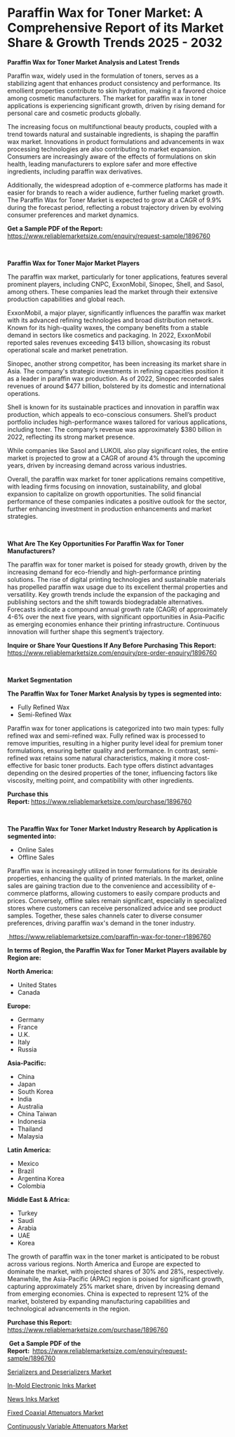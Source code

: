 <p><h1>Paraffin Wax for Toner Market: A Comprehensive Report of its Market Share & Growth Trends 2025 - 2032</h1></p><p><strong>Paraffin Wax for Toner Market Analysis and Latest Trends</strong></p>
<p><p>Paraffin wax, widely used in the formulation of toners, serves as a stabilizing agent that enhances product consistency and performance. Its emollient properties contribute to skin hydration, making it a favored choice among cosmetic manufacturers. The market for paraffin wax in toner applications is experiencing significant growth, driven by rising demand for personal care and cosmetic products globally. </p><p>The increasing focus on multifunctional beauty products, coupled with a trend towards natural and sustainable ingredients, is shaping the paraffin wax market. Innovations in product formulations and advancements in wax processing technologies are also contributing to market expansion. Consumers are increasingly aware of the effects of formulations on skin health, leading manufacturers to explore safer and more effective ingredients, including paraffin wax derivatives. </p><p>Additionally, the widespread adoption of e-commerce platforms has made it easier for brands to reach a wider audience, further fueling market growth. The Paraffin Wax for Toner Market is expected to grow at a CAGR of 9.9% during the forecast period, reflecting a robust trajectory driven by evolving consumer preferences and market dynamics.</p></p>
<p><strong>Get a Sample PDF of the Report:&nbsp;</strong> <a href="https://www.reliablemarketsize.com/enquiry/request-sample/1896760?utm_campaign=1991&utm_medium=2&utm_source=Github&utm_content=ia&utm_term=04022025&utm_id=paraffin-wax-for-toner">https://www.reliablemarketsize.com/enquiry/request-sample/1896760</a></p>
<p>&nbsp;</p>
<p><strong>Paraffin Wax for Toner Major Market Players</strong></p>
<p><p>The paraffin wax market, particularly for toner applications, features several prominent players, including CNPC, ExxonMobil, Sinopec, Shell, and Sasol, among others. These companies lead the market through their extensive production capabilities and global reach.</p><p>ExxonMobil, a major player, significantly influences the paraffin wax market with its advanced refining technologies and broad distribution network. Known for its high-quality waxes, the company benefits from a stable demand in sectors like cosmetics and packaging. In 2022, ExxonMobil reported sales revenues exceeding $413 billion, showcasing its robust operational scale and market penetration.</p><p>Sinopec, another strong competitor, has been increasing its market share in Asia. The company's strategic investments in refining capacities position it as a leader in paraffin wax production. As of 2022, Sinopec recorded sales revenues of around $477 billion, bolstered by its domestic and international operations.</p><p>Shell is known for its sustainable practices and innovation in paraffin wax production, which appeals to eco-conscious consumers. Shell’s product portfolio includes high-performance waxes tailored for various applications, including toner. The company’s revenue was approximately $380 billion in 2022, reflecting its strong market presence.</p><p>While companies like Sasol and LUKOIL also play significant roles, the entire market is projected to grow at a CAGR of around 4% through the upcoming years, driven by increasing demand across various industries.</p><p>Overall, the paraffin wax market for toner applications remains competitive, with leading firms focusing on innovation, sustainability, and global expansion to capitalize on growth opportunities. The solid financial performance of these companies indicates a positive outlook for the sector, further enhancing investment in production enhancements and market strategies.</p></p>
<p>&nbsp;</p>
<p><strong>What Are The Key Opportunities For Paraffin Wax for Toner Manufacturers?</strong></p>
<p><p>The paraffin wax for toner market is poised for steady growth, driven by the increasing demand for eco-friendly and high-performance printing solutions. The rise of digital printing technologies and sustainable materials has propelled paraffin wax usage due to its excellent thermal properties and versatility. Key growth trends include the expansion of the packaging and publishing sectors and the shift towards biodegradable alternatives. Forecasts indicate a compound annual growth rate (CAGR) of approximately 4-6% over the next five years, with significant opportunities in Asia-Pacific as emerging economies enhance their printing infrastructure. Continuous innovation will further shape this segment’s trajectory.</p></p>
<p><strong>Inquire or Share Your Questions If Any Before Purchasing This Report:</strong> <a href="https://www.reliablemarketsize.com/enquiry/pre-order-enquiry/1896760?utm_campaign=1991&utm_medium=2&utm_source=Github&utm_content=ia&utm_term=04022025&utm_id=paraffin-wax-for-toner">https://www.reliablemarketsize.com/enquiry/pre-order-enquiry/1896760</a></p>
<p>&nbsp;</p>
<p><strong>Market Segmentation</strong></p>
<p><strong>The Paraffin Wax for Toner Market Analysis by types is segmented into:</strong></p>
<p><ul><li>Fully Refined Wax</li><li>Semi-Refined Wax</li></ul></p>
<p><p>Paraffin wax for toner applications is categorized into two main types: fully refined wax and semi-refined wax. Fully refined wax is processed to remove impurities, resulting in a higher purity level ideal for premium toner formulations, ensuring better quality and performance. In contrast, semi-refined wax retains some natural characteristics, making it more cost-effective for basic toner products. Each type offers distinct advantages depending on the desired properties of the toner, influencing factors like viscosity, melting point, and compatibility with other ingredients.</p></p>
<p><strong>Purchase this Report:&nbsp;</strong><a href="https://www.reliablemarketsize.com/purchase/1896760?utm_campaign=1991&utm_medium=2&utm_source=Github&utm_content=ia&utm_term=04022025&utm_id=paraffin-wax-for-toner">https://www.reliablemarketsize.com/purchase/1896760</a></p>
<p>&nbsp;</p>
<p><strong>The Paraffin Wax for Toner Market Industry Research by Application is segmented into:</strong></p>
<p><ul><li>Online Sales</li><li>Offline Sales</li></ul></p>
<p><p>Paraffin wax is increasingly utilized in toner formulations for its desirable properties, enhancing the quality of printed materials. In the market, online sales are gaining traction due to the convenience and accessibility of e-commerce platforms, allowing customers to easily compare products and prices. Conversely, offline sales remain significant, especially in specialized stores where customers can receive personalized advice and see product samples. Together, these sales channels cater to diverse consumer preferences, driving paraffin wax's demand in the toner industry.</p></p>
<p><a href="https://www.reliablemarketsize.com/paraffin-wax-for-toner-r1896760?utm_campaign=1991&utm_medium=2&utm_source=Github&utm_content=ia&utm_term=04022025&utm_id=paraffin-wax-for-toner">&nbsp;https://www.reliablemarketsize.com/paraffin-wax-for-toner-r1896760</a></p>
<p><strong>In terms of Region, the Paraffin Wax for Toner Market Players available by Region are:</strong></p>
<p>
    <p> <strong> North America: </strong>
        <ul>
            <li>United States</li>
            <li>Canada</li>
        </ul>
        </p> 
    <p> <strong> Europe: </strong>
        <ul>
            <li>Germany</li>
            <li>France</li>
            <li>U.K.</li>
            <li>Italy</li>
            <li>Russia</li>
        </ul>
        </p> 
    <p> <strong> Asia-Pacific: </strong>
        <ul>
            <li>China</li>
            <li>Japan</li>
            <li>South Korea</li>
            <li>India</li>
            <li>Australia</li>
            <li>China Taiwan</li>
            <li>Indonesia</li>
            <li>Thailand</li>
            <li>Malaysia</li>
        </ul>
        </p> 
    <p> <strong> Latin America: </strong>
        <ul>
            <li>Mexico</li>
            <li>Brazil</li>
            <li>Argentina Korea</li>
            <li>Colombia</li>
        </ul>
        </p> 
    <p> <strong> Middle East & Africa: </strong>
        <ul>
            <li>Turkey</li>
            <li>Saudi</li>
            <li>Arabia</li>
            <li>UAE</li>
            <li>Korea</li>
        </ul>
    </p>
    </p>
<p><p>The growth of paraffin wax in the toner market is anticipated to be robust across various regions. North America and Europe are expected to dominate the market, with projected shares of 30% and 28%, respectively. Meanwhile, the Asia-Pacific (APAC) region is poised for significant growth, capturing approximately 25% market share, driven by increasing demand from emerging economies. China is expected to represent 12% of the market, bolstered by expanding manufacturing capabilities and technological advancements in the region.</p></p>
<p><strong>Purchase this Report: </strong><a href="https://www.reliablemarketsize.com/purchase/1896760?utm_campaign=1991&utm_medium=2&utm_source=Github&utm_content=ia&utm_term=04022025&utm_id=paraffin-wax-for-toner">https://www.reliablemarketsize.com/purchase/1896760</a></p>
<p>&nbsp;<strong>Get a Sample PDF of the Report:&nbsp;&nbsp;</strong><a href="https://www.reliablemarketsize.com/enquiry/request-sample/1896760?utm_campaign=1991&utm_medium=2&utm_source=Github&utm_content=ia&utm_term=04022025&utm_id=paraffin-wax-for-toner">https://www.reliablemarketsize.com/enquiry/request-sample/1896760</a></p>
<p><strong></strong></p>
<p><p><a href="https://www.linkedin.com/pulse/navigating-global-serializers-deserializers-market-from-qmzde?utm_campaign=1991&utm_medium=2&utm_source=Github&utm_content=ia&utm_term=04022025&utm_id=paraffin-wax-for-toner">Serializers and Deserializers Market</a></p><p><a href="https://github.com/hoevealiur4/Market-Research-Report-List-1/blob/main/in-mold-electronic-inks-market.md?utm_campaign=1991&utm_medium=2&utm_source=Github&utm_content=ia&utm_term=04022025&utm_id=paraffin-wax-for-toner">In-Mold Electronic Inks Market</a></p><p><a href="https://github.com/YashRP12/Market-Research-Report-List-7/blob/main/news-inks-market.md?utm_campaign=1991&utm_medium=2&utm_source=Github&utm_content=ia&utm_term=04022025&utm_id=paraffin-wax-for-toner">News Inks Market</a></p><p><a href="https://www.linkedin.com/pulse/global-fixed-coaxial-attenuators-market-study-2025--e9cee?utm_campaign=1991&utm_medium=2&utm_source=Github&utm_content=ia&utm_term=04022025&utm_id=paraffin-wax-for-toner">Fixed Coaxial Attenuators Market</a></p><p><a href="https://www.linkedin.com/pulse/continuously-variable-attenuators-market-forecast-report-6fkye?utm_campaign=1991&utm_medium=2&utm_source=Github&utm_content=ia&utm_term=04022025&utm_id=paraffin-wax-for-toner">Continuously Variable Attenuators Market</a></p></p>